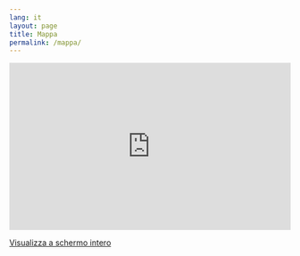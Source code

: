 ```yaml
---
lang: it
layout: page
title: Mappa
permalink: /mappa/
---
```

  
<iframe width="100%" height="300px" frameborder="0" allowfullscreen src="https://umap.openstreetmap.fr/it/map/covid19italiahelp_434021?scaleControl=false&miniMap=false&scrollWheelZoom=false&zoomControl=true&allowEdit=false&moreControl=true&searchControl=null&tilelayersControl=null&embedControl=null&datalayersControl=true&onLoadPanel=undefined&captionBar=false"></iframe><p><a href="https://umap.openstreetmap.fr/it/map/covid19italiahelp_434021">Visualizza a schermo intero</a></p>
